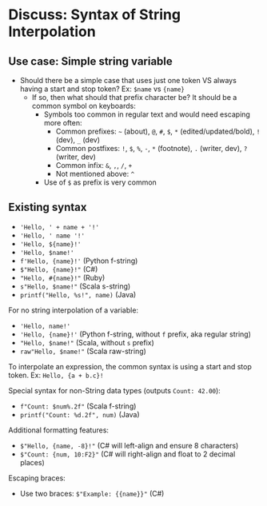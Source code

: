 # Discuss: Syntax of String Interpolation

## Use case: Simple string variable
- Should there be a simple case that uses just one token VS always having a start and stop token? Ex: `$name` vs `{name}`
    - If so, then what should that prefix character be? It should be a common symbol on keyboards:
        - Symbols too common in regular text and would need escaping more often:
            - Common prefixes: `~` (about), `@`, `#`, `$`, `*` (edited/updated/bold), `!` (dev), `_` (dev)
            - Common postfixes: `!`, `$`, `%`, `-`, `*` (footnote), `.` (writer, dev), `?` (writer, dev)
            - Common infix: `&`, `,`, `/`, `+`
            - Not mentioned above: `^` 
        - Use of `$` as prefix is very common




## Existing syntax

- `'Hello, ' + name + '!'`
- `'Hello, ' name '!'`
- `'Hello, ${name}!'`
- `'Hello, $name!'`
- `f'Hello, {name}!'` (Python f-string)
- `$"Hello, {name}!"` (C#)
- `"Hello, #{name}!"` (Ruby)
- `s"Hello, $name!"` (Scala s-string)
- `printf("Hello, %s!", name)` (Java)


For no string interpolation of a variable:
- `'Hello, name!'`
- `'Hello, {name}!'` (Python f-string, without `f` prefix, aka regular string)
- `"Hello, $name!"` (Scala, without `s` prefix)
- `raw"Hello, $name!"` (Scala raw-string)


To interpolate an expression, the common syntax is using a start and stop token. Ex: `Hello, {a + b.c}!`


Special syntax for non-String data types (outputs `Count: 42.00`):
- `f"Count: $num%.2f"` (Scala f-string)
- `printf("Count: %d.2f", num)` (Java)


Additional formatting features:
- `$"Hello, {name, -8}!"` (C# will left-align and ensure 8 characters)
- `$"Count: {num, 10:F2}"` (C# will right-align and float to 2 decimal places)

Escaping braces:
- Use two braces: `$"Example: {{name}}"` (C#)

